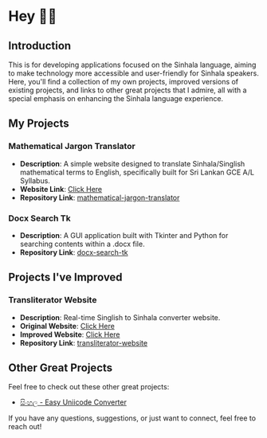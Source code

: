 # Hey 🙋‍♂️

## Introduction

This is for developing applications focused on the Sinhala language, aiming to make technology more accessible and user-friendly for Sinhala speakers. Here, you'll find a collection of my own projects, improved versions of existing projects, and links to other great projects that I admire, all with a special emphasis on enhancing the Sinhala language experience.

## My Projects

### Mathematical Jargon Translator
- **Description**: A simple website designed to translate Sinhala/Singlish mathematical terms to English, specifically built for Sri Lankan GCE A/L Syllabus.
- **Website Link**: [Click Here](https://sinhala-typing.github.io/mathematical-jargon-translator/)
- **Repository Link**: [mathematical-jargon-translator](Sinhala-Typing/mathematical-jargon-translator)

### Docx Search Tk
- **Description**: A GUI application built with Tkinter and Python for searching contents within a .docx file.
- **Repository Link**: [docx-search-tk](Sinhala-Typing/docx-search-tk)

## Projects I've Improved

### Transliterator Website
- **Description**: Real-time Singlish to Sinhala converter website.
- **Original Website**: [Click Here](https://ucsc.cmb.ac.lk/ltrl/services/feconverter/t1.html)
- **Improved Website**: [Click Here](https://sinhala-typing.github.io/transliterator-website/)
- **Repository Link**: [transliterator-website](Sinhala-Typing/transliterator-website)


## Other Great Projects

Feel free to check out these other great projects:

- [සිංහල - Easy Uniicode Converter](https://www.easysinhalaunicode.com/)


If you have any questions, suggestions, or just want to connect, feel free to reach out!
